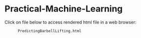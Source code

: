 Practical-Machine-Learning
==========================

Click on file below to access rendered html file in a web browser:

          PredictingBarbellLifting.html
